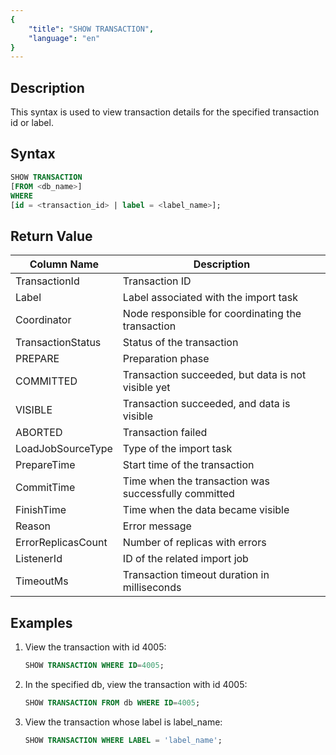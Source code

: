 ```yaml
---
{
    "title": "SHOW TRANSACTION",
    "language": "en"
}
---
```


<!--
Licensed to the Apache Software Foundation (ASF) under one
or more contributor license agreements.  See the NOTICE file
distributed with this work for additional information
regarding copyright ownership.  The ASF licenses this file
to you under the Apache License, Version 2.0 (the
"License"); you may not use this file except in compliance
with the License.  You may obtain a copy of the License at

  http://www.apache.org/licenses/LICENSE-2.0

Unless required by applicable law or agreed to in writing,
software distributed under the License is distributed on an
"AS IS" BASIS, WITHOUT WARRANTIES OR CONDITIONS OF ANY
KIND, either express or implied.  See the License for the
specific language governing permissions and limitations
under the License.
-->


## Description

This syntax is used to view transaction details for the specified transaction id or label.

## Syntax

```sql
SHOW TRANSACTION
[FROM <db_name>]
WHERE
[id = <transaction_id> | label = <label_name>];
```

## Return Value

| Column Name         | Description |
|---|---|
| TransactionId       | Transaction ID | 
| Label               | Label associated with the import task | 
| Coordinator         | Node responsible for coordinating the transaction | 
| TransactionStatus   | Status of the transaction | 
| PREPARE             | Preparation phase | 
| COMMITTED           | Transaction succeeded, but data is not visible yet | 
| VISIBLE             | Transaction succeeded, and data is visible  | 
| ABORTED             | Transaction failed | 
| LoadJobSourceType   | Type of the import task | 
| PrepareTime         | Start time of the transaction | 
| CommitTime          | Time when the transaction was successfully committed | 
| FinishTime          | Time when the data became visible | 
| Reason              | Error message | 
| ErrorReplicasCount  | Number of replicas with errors | 
| ListenerId          | ID of the related import job | 
| TimeoutMs           | Transaction timeout duration in milliseconds | 

## Examples

1. View the transaction with id 4005:

   ```sql
   SHOW TRANSACTION WHERE ID=4005;
   ```

2. In the specified db, view the transaction with id 4005:

   ```sql
   SHOW TRANSACTION FROM db WHERE ID=4005;
   ```

3. View the transaction whose label is label_name:

   ```sql
   SHOW TRANSACTION WHERE LABEL = 'label_name';
   ```

